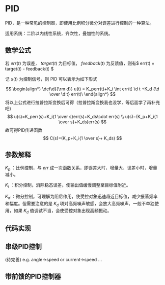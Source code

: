 # PID

PID，是一种常见的控制器，即使用比例积分微分对误差进行控制的一种算法。

适用系统：二阶以内线性系统，齐次性，叠加性的系统。

## 数学公式

若 $err(t)$ 为误差， $target(t)$ 为目标值， $feedback(t)$ 为反馈值，则有$ err(t) = target(t) - feedback(t) $

记 $u(t)$ 为控制信号，则 PID 可以表示为如下形式

$$
\begin{align*}
\def\d{{\rm d}}
u(t) = K_perr(t)+K_i \int err(t) \d t +K_d {\d \over \d t} err(t)\
\end{align*}
$$
将以上公式进行拉普拉斯变换后可得（拉普拉斯变换我也没学，等后面学了再补充吧）
$$
u(s)=K_perr(s)+K_i{1 \over s}err(s)+K_ds\cdot err(s) \\
u(s)=(K_p+K_i{1 \over s}+K_ds)err(s)
$$
故可得PID传递函数
$$
C(s)=(K_p+K_i{1 \over s}+ K_ds)
$$

## 参数解释

$K_p$ ：比例控制，与 $err$ 成一次函数关系，即误差大时，增量大，误差小时，增量减小。

$K_i$ ：积分控制，消除稳态误差，使输出值缓慢调整至目标值附近。

$K_d$ ：微分控制，可理解为阻尼作用，使受控对象迅速趋近目标值，减少振荡频率和幅度。但需要注意的是 $K_d$ 项对高频噪声敏感，会放大高频噪声，一般不单独使用，如果 $K_d$ 值调试不当，会使受控对象出现高频振动。

## 代码实现



## 串级PID控制

(待完善) e.g. angle->speed or current->speed ...



## 带前馈的PID控制器



